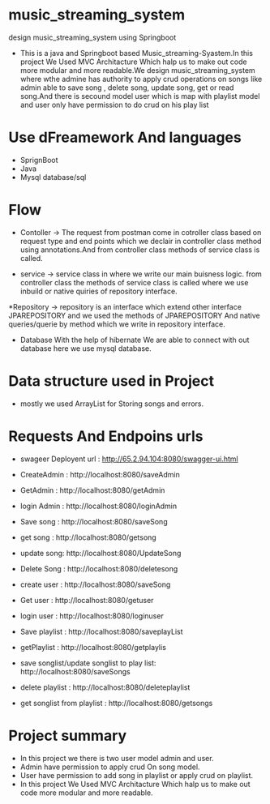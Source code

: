 # music_streaming_system
design music_streaming_system using Springboot


* This is a java and Springboot based Music_streaming-Syastem.In this project We Used MVC Architacture Which halp us to make out code more modular and more readable.We design music_streaming_system where wthe admine has authority to apply crud operations on songs like admin able to save song , delete song, update song, get or read song.And there is secound model user which is map with playlist model and user only have permission to do crud on his play list

# Use dFreamework And languages
* SprignBoot
* Java 
* Mysql database/sql

# Flow
* Contoller 
-> The request from postman come in cotroller class based on request type and end points which we declair in controller class method using annotations.And from controller class methods of service class is called.

* service 
-> service class in where we write our main buisness logic. from controller class the methods of service class is called where we use inbuild or native quiries of repository interface. 


*Repository
-> repository is an interface  which extend other interface JPAREPOSITORY and we used the methods of JPAREPOSITORY And native queries/querie by method
 which we write in repository interface.
 
 
 * Database
 With the help of hibernate We are able to connect with out database here we use mysql database.
 
 
 # Data structure used in Project
 * mostly we used ArrayList for Storing songs and errors.


# Requests And Endpoins urls

* swageer Deployent url : http://65.2.94.104:8080/swagger-ui.html

* CreateAdmin : http://localhost:8080/saveAdmin

* GetAdmin : http://localhost:8080/getAdmin

* login Admin : http://localhost:8080/loginAdmin

* Save song :  http://localhost:8080/saveSong

* get song : http://localhost:8080/getsong

* update song: http://localhost:8080/UpdateSong

* Delete Song : http://localhost:8080/deletesong

* create user : http://localhost:8080/saveSong

* Get user : http://localhost:8080/getuser

* login user : http://localhost:8080/loginuser

* Save playlist : http://localhost:8080/saveplayList

* getPlaylist : http://localhost:8080/getplaylis

* save songlist/update songlist  to play list: http://localhost:8080/saveSongs

* delete playlist : http://localhost:8080/deleteplaylist

* get songlist from playlist : http://localhost:8080/getsongs



# Project summary

* In this project we there is two user model admin and user.
* Admin have permission to apply crud On song model.
* User have permission to add song in playlist or apply crud on playlist.
* In this project We Used MVC Architacture Which halp us to make out code more modular and more readable.

